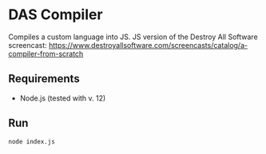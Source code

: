# DAS Compiler

Compiles a custom language into JS. JS version of the Destroy All Software screencast: https://www.destroyallsoftware.com/screencasts/catalog/a-compiler-from-scratch

## Requirements

-   Node.js (tested with v. 12)

## Run

`node index.js`
